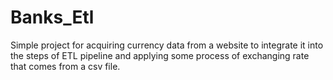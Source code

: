 # Banks_Etl
Simple project for acquiring currency data from a website to integrate it into the steps of ETL pipeline and applying some process of exchanging rate that comes from a csv file.
